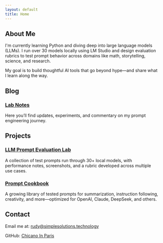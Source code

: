 ```yaml
---
layout: default
title: Home
---
```


<section>
  <h2>About Me</h2>
  <p>
    I'm currently learning Python and diving deep into large language models (LLMs). I run over 30 models locally using LM Studio and design evaluation rubrics to test prompt behavior across domains like math, storytelling, science, and research.
  </p>
  <p>
    My goal is to build thoughtful AI tools that go beyond hype—and share what I learn along the way.
  </p>
</section>

<section>
  <h2>Blog</h2>

  <div class="blog">
    <h3><a href="https://github.io/chicanoinparis/llm-prompt-eval-blog">Lab Notes</a></h3>
    <p>Here you’ll find updates, experiments, and commentary on my prompt engineering journey.</p>
  </div>

  <!-- Future blog links will be auto-generated or manually added here -->
</section>

<section>
  <h2>Projects</h2>

  <div class="project">
    <h3><a href="https://github.io/chicanoinparis/llm-prompt-eval-lab">LLM Prompt Evaluation Lab</a></h3>
    <p>A collection of test prompts run through 30+ local models, with performance notes, screenshots, and a rubric developed across multiple use cases.</p>
  </div>

  <div class="project">
    <h3><a href="https://github.io/chicanoinparis/prompt-cookbook">Prompt Cookbook</a></h3>
    <p>A growing library of tested prompts for summarization, instruction following, creativity, and more—optimized for OpenAI, Claude, DeepSeek, and others.</p>
  </div>
</section>

<section>
  <h2>Contact</h2>
  <p>Email me at: <a href="mailto:rudy@simplesolutions.technology">rudy@simplesolutions.technology</a></p>
  <p>GitHub: <a href="https://github.com/ChicanoInParis">Chicano In Paris</a></p>
  </sectiom>
